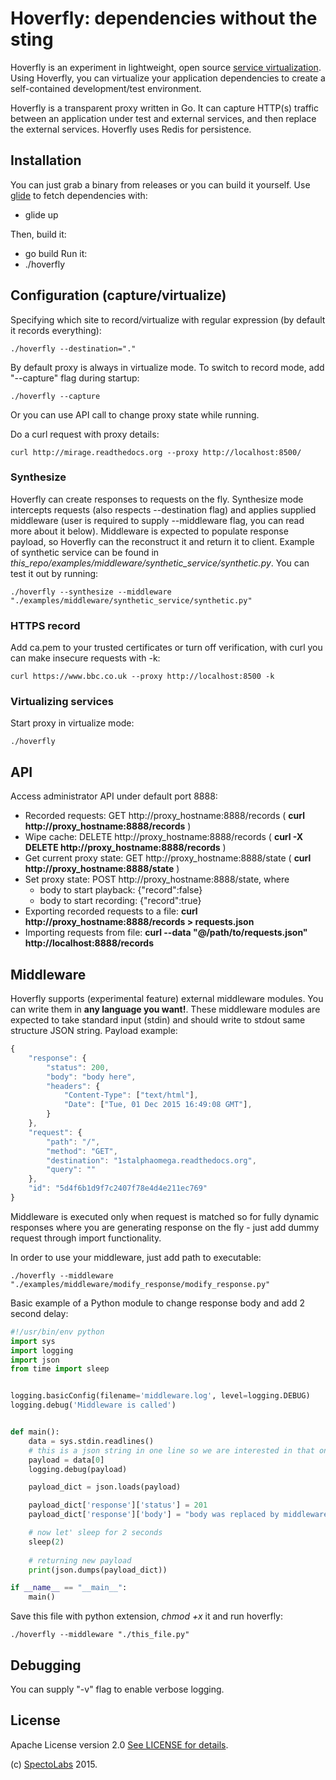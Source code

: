 # Hoverfly: dependencies without the sting

Hoverfly is an experiment in lightweight, open source [service virtualization](https://en.wikipedia.org/wiki/Service_virtualization). Using Hoverfly, you can virtualize your application dependencies to create a self-contained development/test environment. 

Hoverfly is a transparent proxy written in Go. It can capture HTTP(s) traffic between an application under test and external services, and then replace the external services. Hoverfly uses Redis for persistence.

## Installation

You can just grab a binary from releases or you can build it yourself. Use [glide](https://github.com/Masterminds/glide) to
fetch dependencies with:
* glide up

Then, build it:
* go build
Run it:
* ./hoverfly


## Configuration (capture/virtualize)

Specifying which site to record/virtualize with regular expression (by default it records everything):

    ./hoverfly --destination="."

By default proxy is always in virtualize mode. To switch to record mode, add "--capture" flag during startup:

    ./hoverfly --capture

Or you can use API call to change proxy state while running.


Do a curl request with proxy details: 

    curl http://mirage.readthedocs.org --proxy http://localhost:8500/
    
###  Synthesize

Hoverfly can create responses to requests on the fly. Synthesize mode intercepts requests (also respects --destination flag)
and applies supplied middleware (user is required to supply --middleware flag, you can read more about it below). Middleware
is expected to populate response payload, so Hoverfly can the reconstruct it and return it to client. Example of synthetic 
service can be found in _this_repo/examples/middleware/synthetic_service/synthetic.py_. You can test it out by running:
    
    ./hoverfly --synthesize --middleware "./examples/middleware/synthetic_service/synthetic.py"

### HTTPS record

Add ca.pem to your trusted certificates or turn off verification, with curl you can make insecure requests with -k: 

    curl https://www.bbc.co.uk --proxy http://localhost:8500 -k

### Virtualizing services

Start proxy in virtualize mode:

    ./hoverfly

## API

Access administrator API under default port 8888:

* Recorded requests: GET http://proxy_hostname:8888/records ( __curl http://proxy_hostname:8888/records__ )
* Wipe cache: DELETE http://proxy_hostname:8888/records ( __curl -X DELETE http://proxy_hostname:8888/records__ ) 
* Get current proxy state: GET http://proxy_hostname:8888/state ( __curl http://proxy_hostname:8888/state__ )
* Set proxy state: POST http://proxy_hostname:8888/state, where
   + body to start playback: {"record":false}
   + body to start recording: {"record":true}
* Exporting recorded requests to a file: __curl http://proxy_hostname:8888/records > requests.json__
* Importing requests from file: __curl --data "@/path/to/requests.json" http://localhost:8888/records__


## Middleware

Hoverfly supports (experimental feature) external middleware modules. You can write them in __any language you want!__.
These middleware modules are expected to take standard input (stdin) and should write to stdout same structure JSON string.
Payload example:

```javascript
{
	"response": {
		"status": 200,
		"body": "body here",
		"headers": {
			"Content-Type": ["text/html"],
			"Date": ["Tue, 01 Dec 2015 16:49:08 GMT"],
		}
	},
	"request": {
		"path": "/",
		"method": "GET",
		"destination": "1stalphaomega.readthedocs.org",
		"query": ""
	},
	"id": "5d4f6b1d9f7c2407f78e4d4e211ec769"
}
```
Middleware is executed only when request is matched so for fully dynamic responses where you are 
generating response on the fly - just add dummy request through import functionality. 

In order to use your middleware, just add path to executable: 

    ./hoverfly --middleware "./examples/middleware/modify_response/modify_response.py" 

Basic example of a Python module to change response body and add 2 second delay:

```python
#!/usr/bin/env python
import sys
import logging
import json
from time import sleep


logging.basicConfig(filename='middleware.log', level=logging.DEBUG)
logging.debug('Middleware is called')


def main():
    data = sys.stdin.readlines()
    # this is a json string in one line so we are interested in that one line
    payload = data[0]
    logging.debug(payload)

    payload_dict = json.loads(payload)

    payload_dict['response']['status'] = 201
    payload_dict['response']['body'] = "body was replaced by middleware"

    # now let' sleep for 2 seconds
    sleep(2)
    
    # returning new payload
    print(json.dumps(payload_dict))

if __name__ == "__main__":
    main()

```

Save this file with python extension, _chmod +x_ it and run hoverfly:

    ./hoverfly --middleware "./this_file.py"

## Debugging

You can supply "-v" flag to enable verbose logging.

 
## License

Apache License version 2.0 [See LICENSE for details](https://github.com/SpectoLabs/hoverfly/blob/master/LICENSE).

(c) [SpectoLabs](https://specto.io) 2015.
